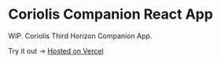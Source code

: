 # Coriolis Companion React App

WIP. Coriolis Third Horizon Companion App.

Try it out -> [Hosted on Vercel](https://coriolis-companion.vercel.app/)


